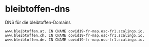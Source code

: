 # bleibtoffen-dns
DNS für die bleibtoffen-Domains

```bind
www.bleibtoffen.at. IN CNAME covid19-fr-map.osc-fr1.scalingo.io.
www.bleibtoffen.ch. IN CNAME covid19-fr-map.osc-fr1.scalingo.io.
www.bleibtoffen.de. IN CNAME covid19-fr-map.osc-fr1.scalingo.io.
```
